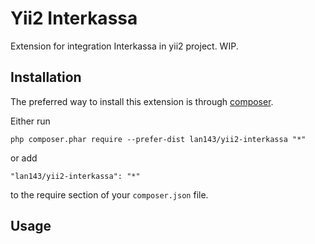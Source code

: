 Yii2 Interkassa
===============
Extension for integration Interkassa in yii2 project. WIP.

Installation
------------

The preferred way to install this extension is through [composer](http://getcomposer.org/download/).

Either run

```
php composer.phar require --prefer-dist lan143/yii2-interkassa "*"
```

or add

```
"lan143/yii2-interkassa": "*"
```

to the require section of your `composer.json` file.


Usage
-----